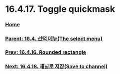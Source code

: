 # 16.4.17. Toggle quickmask

### [Home](./00-home.md)
### [Parent: 16.4. 선택 메뉴(The select menu)](./16-04-00-the-select-menu.md)
### [Prev: 16.4.16. Rounded rectangle](./16-04-16-rounded-rectangle.md)
### [Next: 16.4.18. 채널로 저장(Save to channel)](./16-04-18-save-to-channel.md)
